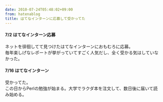 ```yaml
---
date: 2010-07-24T05:48:02+09:00
from: hatenablog
title: はてなインターンに応募して受かってた
---
```



<div class="section">
    <h4>7/2 はてなインターン応募</h4>
    <p>ネットを徘徊してて見つけたはてなインターンにおもむろに応募。<br>
毎年楽しげなレポートが挙がっていてすごく人気だし、全く受かる気はしていなかった。</p>

</div>
<div class="section">
    <h4>7/16 はてなインターン</h4>
    <p>受かってた。<br>
この日からPerlの勉強が始まる。大学でラクダ本を注文して、数日後に届いて読み始める。</p>

</div>

